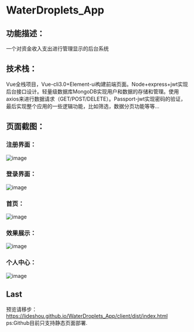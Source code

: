 # WaterDroplets_App
## 功能描述：
一个对资金收入支出进行管理显示的后台系统
## 技术栈：
Vue全栈项目，Vue-cli3.0+Element-ui构建前端页面。Node+express+jwt实现后台接口设计。轻量级数据库MongoDB实现用户和数据的存储和管理。使用axios来进行数据请求（GET/POST/DELETE）。Passport-jwt实现密码的验证，最后实现整个应用的一些逻辑功能，比如筛选，数据分页功能等等...
## 页面截图：
### 注册界面：
![image](https://github.com/lideshou/WaterDroplets_App/blob/master/client/src/assets/register.png)
### 登录界面：
![image](https://github.com/lideshou/WaterDroplets_App/blob/master/client/src/assets/login.png)
### 首页：
![image](https://github.com/lideshou/WaterDroplets_App/blob/master/client/src/assets/home.png)
### 效果展示：
![image](https://github.com/lideshou/WaterDroplets_App/blob/master/client/src/assets/foundlist.png)
### 个人中心：
![image](https://github.com/lideshou/WaterDroplets_App/blob/master/client/src/assets/showinfo.png)
## Last
预览请移步：https://lideshou.github.io/WaterDroplets_App/client/dist/index.html
ps:Github目前只支持静态页面部署.
